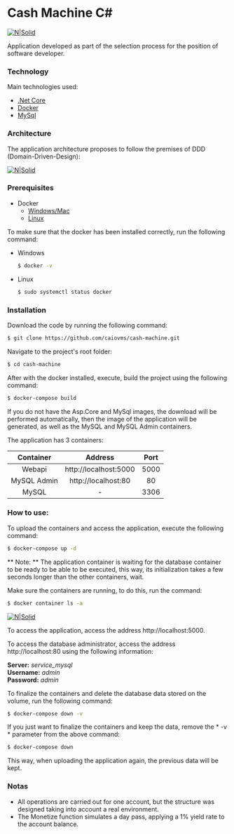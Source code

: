 # Cash Machine C\#
[![N|Solid](http://www.hostcgs.com.br/hostimagem/images/742Untitled.png)](https://github.com/caiovms/desafio-warren-brasil)

Application developed as part of the selection process for the position of software developer.

### Technology
Main technologies used:

  - [.Net Core](https://docs.microsoft.com/pt-br/aspnet/core/?view=aspnetcore-3.1)
  - [Docker](https://www.docker.com/)
  - [MySql](https://www.mysql.com/)

### Architecture  
The application architecture proposes to follow the premises of DDD (Domain-Driven-Design):

[![N|Solid](http://www.hostcgs.com.br/hostimagem/images/834Apresenta_o1.png)](https://www.brunobrito.net.br/domain-driven-design/)

### Prerequisites

- Docker
  - [Windows/Mac](https://www.docker.com/products/docker-desktop)
  - [Linux](https://sempreupdate.com.br/container-instalar-docker-compose-no-ubuntu-20-04/)

To make sure that the docker has been installed correctly, run the following command:

- Windows
    ```sh
    $ docker -v
    ```

- Linux
    ```sh
    $ sudo systemctl status docker
    ```

### Installation

Download the code by running the following command:

```sh
$ git clone https://github.com/caiovms/cash-machine.git
```

Navigate to the project's root folder:

```sh
$ cd cash-machine
```

After with the docker installed, execute, build the project using the following command:

```sh
$ docker-compose build
```

If you do not have the Asp.Core and MySql images, the download will be performed automatically, then the image of the application will be generated, as well as the MySQL and MySQL Admin containers.

The application has 3 containers:

| Container | Address | Port |
| :------: | :------: | :------: |
| Webapi | http://localhost:5000 | 5000
| MySQL Admin | http://localhost:80 | 80
| MySQL | - | 3306

### How to use:
To upload the containers and access the application, execute the following command:
```sh
$ docker-compose up -d
```

** Note: ** The application container is waiting for the database container to be ready to be able to be executed, this way, its initialization takes a few seconds longer than the other containers, wait.

Make sure the containers are running, to do this, run the command:

```sh
$ docker container ls -a
```

[![N|Solid](http://www.hostcgs.com.br/hostimagem/images/635Untitled.png)]()


To access the application, access the address http://localhost:5000.

To access the database administrator, access the address http://localhost:80 using the following information:

**Server:** *service_mysql*\
**Username:** *admin*\
**Password:** *admin*

To finalize the containers and delete the database data stored on the volume, run the following command:
```sh
$ docker-compose down -v
```

If you just want to finalize the containers and keep the data, remove the * -v * parameter from the above command:
```sh
$ docker-compose down
```

This way, when uploading the application again, the previous data will be kept.

### Notas

- All operations are carried out for one account, but the structure was designed taking into account a real environment.
- The Monetize function simulates a day pass, applying a 1% yield rate to the account balance.